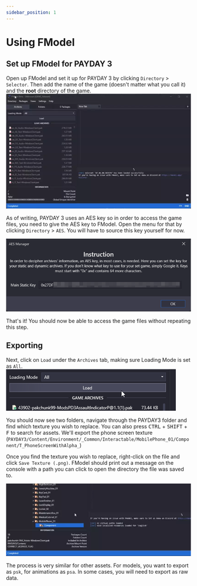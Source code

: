 ```yaml
---
sidebar_position: 1
---
```


# Using FModel

## Set up FModel for PAYDAY 3
Open up FModel and set it up for PAYDAY 3 by clicking `Directory` > `Selector`.
Then add the name of the game (doesn't matter what you call it) and the **root** directory of the game.
![Setup Game](assets/fmodel-setup-game.webp)

As of writing, PAYDAY 3 uses an AES key so in order to access the game files, you need to give the AES key to FModel.
Open the menu for that by clicking `Directory` > `AES`.
You will have to source this key yourself for now.

![Setup AES Key](assets/fmodel-aes.png)

That's it! You should now be able to access the game files without repeating this step.

## Exporting

Next, click on `Load` under the `Archives` tab, making sure Loading Mode is set as `All`.
![Load Packages](assets/fmodel-load-paks.png)

You should now see two folders, navigate through the PAYDAY3 folder and find which texture you wish to replace.
You can also press <kbd>CTRL</kbd> + <kbd>SHIFT</kbd> + <kbd>F</kbd> to search for assets.
We'll export the phone screen texture (`PAYDAY3/Content/Environment/_Common/Interactable/MobilePhone_01/Component/T_PhoneScreenWithAlpha_`) 

Once you find the texture you wish to replace, right-click on the file and click `Save Texture (.png)`.
FModel should print out a message on the console with a path you can click to open the directory the file was saved to.

![Export Asset](assets/fmodel-export.webp)

The process is very similar for other assets.
For models, you want to export as `psk`, for animations as `psa`.
In some cases, you will need to export as raw data.
